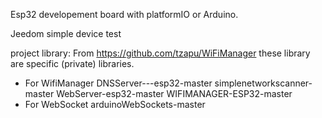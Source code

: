 Esp32 developement board with platformIO or Arduino.

Jeedom simple device test

project library:
From https://github.com/tzapu/WiFiManager these library are  specific (private) libraries.
- For WifiManager
DNSServer---esp32-master
simplenetworkscanner-master
WebServer-esp32-master
WIFIMANAGER-ESP32-master
- For WebSocket
arduinoWebSockets-master
